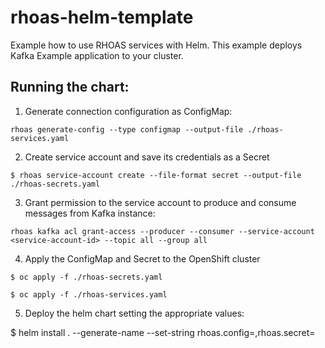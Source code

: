 # rhoas-helm-template

Example how to use RHOAS services with Helm.
This example deploys Kafka Example application to your cluster.

## Running the chart:

1. Generate connection configuration as ConfigMap:

```
rhoas generate-config --type configmap --output-file ./rhoas-services.yaml 
```

2. Create service account and save its credentials as a Secret

```
$ rhoas service-account create --file-format secret --output-file ./rhoas-secrets.yaml
```

3. Grant permission to the service account to produce and consume messages from Kafka instance:

```
rhoas kafka acl grant-access --producer --consumer --service-account <service-account-id> --topic all --group all
```

4. Apply the ConfigMap and Secret to the OpenShift cluster

```
$ oc apply -f ./rhoas-secrets.yaml
```

```
$ oc apply -f ./rhoas-services.yaml
```

5. Deploy the helm chart setting the appropriate values:
 
$ helm install . --generate-name --set-string rhoas.config=<configmap-name>,rhoas.secret=<secret-name>
